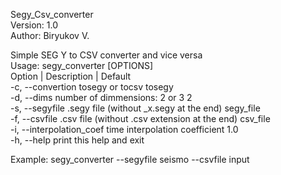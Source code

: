 Segy_Csv_converter <br />
Version: 1.0 <br />
Author: Biryukov V. <br />

Simple SEG Y to CSV converter and vice versa <br />
Usage: segy_converter [OPTIONS] <br />
Option                  |  Description                                       | Default <br />
-c, --convertion          tosegy or tocsv                                      tosegy <br />
-d, --dims                number of dimmensions: 2 or 3                        2 <br />
-s, --segyfile            .segy file (without _x.segy at the end)              segy_file <br />
-f, --csvfile             .csv file (without .csv extension at the end)        csv_file <br />
-i, --interpolation_coef  time interpolation coefficient                       1.0 <br />
-h, --help                print this help and exit <br />


Example: segy_converter --segyfile seismo --csvfile input <br />

